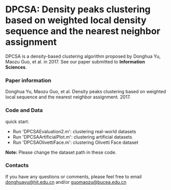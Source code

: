 # DPCSA: Density peaks clustering based on weighted local density sequence and the nearest neighbor assignment
DPCSA is a density-based clustering algorithm proposed by Donghua Yu, Maozu Guo, et al. in 2017. See our paper submitted to 
**Information Sciences**.

### Paper information
Donghua Yu, Maozu Guo, et al. Density peaks clustering based on weighted local sequence and the nearest neighbor assignment. 2017.

### Code and Data
quick start:
- Run 'DPCSAEvaluation2.m': clustering real-world datasets
- Run 'DPCSAArtificialPlot.m': clustering artificial datasets
- Run 'DPCSAOlivettiFace.m': clustering Olivetti Face dataset

**Note:** Please change the dataset path in these code.

### Contacts
If you have any questions or comments, please feel free to email donghuayu@hit.edu.cn and/or guomaozu@bucea.edu.cn
